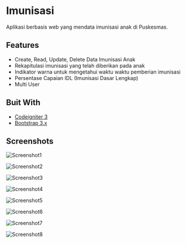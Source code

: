 
# Imunisasi

Aplikasi berbasis web yang mendata imunisasi anak di Puskesmas.


## Features

- Create, Read, Update, Delete Data Imunisasi Anak
- Rekapitulasi imunisasi yang telah diberikan pada anak
- Indikator warna untuk mengetahui waktu waktu pemberian imunisasi
- Persentase Capaian IDL (Imunisasi Dasar Lengkap)
- Multi User

## Buit With

- [Codeigniter 3](https://codeigniter.com/)
- [Bootstrap 3.x](https://getbootstrap.com/)

## Screenshots

![Screenshot1](https://drgagus.github.io/assets/img/projects/p5/01.jpg)

![Screenshot2](https://drgagus.github.io/assets/img/projects/p5/02.jpg)

![Screenshot3](https://drgagus.github.io/assets/img/projects/p5/03.jpg)

![Screenshot4](https://drgagus.github.io/assets/img/projects/p5/04.jpg)

![Screenshot5](https://drgagus.github.io/assets/img/projects/p5/05.jpg)

![Screenshot6](https://drgagus.github.io/assets/img/projects/p5/06.jpg)

![Screenshot7](https://drgagus.github.io/assets/img/projects/p5/07.jpg)

![Screenshot8](https://drgagus.github.io/assets/img/projects/p5/08.jpg)
